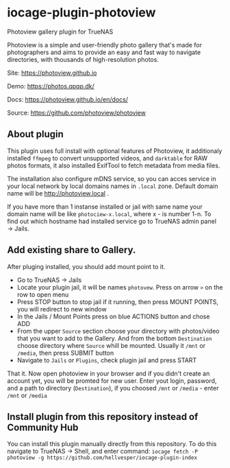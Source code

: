 # iocage-plugin-photoview

Photoview gallery plugin for TrueNAS

Photoview is a simple and user-friendly photo gallery that's made for photographers and aims to provide an easy and fast way to navigate directories, with thousands of high-resolution photos.

Site: https://photoview.github.io

Demo: https://photos.qpqp.dk/

Docs: https://photoview.github.io/en/docs/

Source: https://github.com/photoview/photoview

## About plugin

This plugin uses full install with optional features of Photoview, it additionaly installed `ffmpeg` to convert unsupported videos, and `darktable` for RAW photos formats, it also installed ExifTool to fetch metadata from media files.

The installation also configure mDNS service, so you can acces service in your local network by local domains names in `.local` zone. Default domain name will be http://photoview.local .

If you have more than 1 instanse installed or jail with same name your domain name will be like `photociew-x.local`, where x - is number 1-n. To find out which hostname had installed service go to TrueNAS admin panel → Jails.

## Add existing share to Gallery.

After pluging installed, you should add mount point to it.
* Go to TrueNAS → Jails
* Locate your plugin jail, it will be names `photovew`. Press on arrow `>` on the row to open menu
* Press STOP  button to stop jail if it running, then press  MOUNT POINTS, you will redirect to new window
* In the Jails / Mount Points press on blue ACTIONS button and chose ADD
* From the upper `Source` section choose  your directory with photos/video that you want to add to the Gallery. And from the bottom `Destination` choose directory where `Source` whill be mounted. Usually it `/mnt` or `/media`, then press SUBMIT button
* Navigate to `Jails` or `Plugins`,  check plugin jail and press START

That it. Now open photoview in your browser and if you didn't create an account yet, you will be promted for new user. Enter yout login, password, and a path to directory (`Destination`), if you choosed `/mnt` or `/media` - enter `/mnt` or `/media`

## Install plugin from this repository instead of Community Hub

You can install this plugin manually directly from this repository.
To do this navigate to TrueNAS → Shell, and enter command: `iocage fetch -P photoview -g https://github.com/hellvesper/iocage-plugin-index`